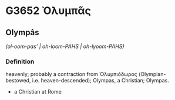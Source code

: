 # G3652 Ὀλυμπᾶς

## Olympâs

_(ol-oom-pas' | oh-loom-PAHS | oh-lyoom-PAHS)_

### Definition

heavenly; probably a contraction from Ὀλυμπιόδωρος (Olympian-bestowed, i.e. heaven-descended); Olympas, a Christian; Olympas.

- a Christian at Rome

